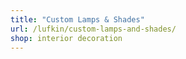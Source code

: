 ```yaml
---
title: "Custom Lamps & Shades"
url: /lufkin/custom-lamps-and-shades/
shop: interior decoration
---
```

